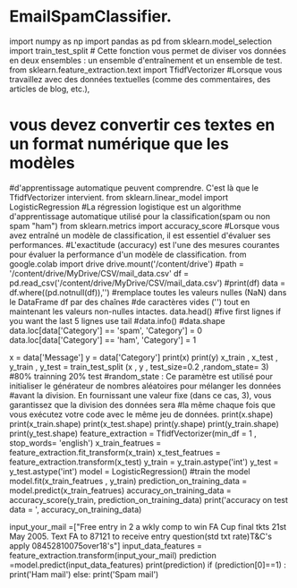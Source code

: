 # EmailSpamClassifier.
import numpy as np
import pandas as pd
from sklearn.model_selection import train_test_split # Cette fonction vous permet de diviser vos données en deux ensembles : un ensemble d'entraînement et un ensemble de test.
from sklearn.feature_extraction.text import TfidfVectorizer
#Lorsque vous travaillez avec des données textuelles (comme des commentaires, des articles de blog, etc.),
# vous devez convertir ces textes en un format numérique que les modèles
#d'apprentissage automatique peuvent comprendre. C'est là que le TfidfVectorizer intervient.
from sklearn.linear_model import LogisticRegression
#La régression logistique est un algorithme d'apprentissage automatique utilisé pour la classification(spam ou non spam "ham")
from sklearn.metrics import accuracy_score
#Lorsque vous avez entraîné un modèle de classification, il est essentiel d'évaluer ses performances.
#L'exactitude (accuracy) est l'une des mesures courantes pour évaluer la performance d'un modèle de classification.
from google.colab import drive
drive.mount('/content/drive')
#path = '/content/drive/MyDrive/CSV/mail_data.csv'
df = pd.read_csv('/content/drive/MyDrive/CSV/mail_data.csv')
#print(df)
data = df.where((pd.notnull(df)),'') #remplace toutes les valeurs nulles (NaN) dans le DataFrame df par des chaînes
#de caractères vides ('') tout en maintenant les valeurs non-nulles intactes.
data.head() #five first lignes if you want the last 5 lignes use tail
#data.info()
#data.shape
data.loc[data['Category'] == 'spam', 'Category'] = 0
data.loc[data['Category'] == 'ham', 'Category'] = 1

x = data['Message']
y = data['Category']
print(x)
print(y)
x_train , x_test , y_train , y_test = train_test_split (x , y , test_size=0.2 ,random_state= 3) #80% trainning 20% test
#random_state : Ce paramètre est utilisé pour initialiser le générateur de nombres aléatoires pour mélanger les données
#avant la division. En fournissant une valeur fixe (dans ce cas, 3), vous garantissez que la division des données sera
#la même chaque fois que vous exécutez votre code avec le même jeu de données.
print(x.shape)
print(x_train.shape)
print(x_test.shape)
print(y.shape)
print(y_train.shape)
print(y_test.shape)
feature_extraction = TfidfVectorizer(min_df = 1 , stop_words= 'english')
x_train_featrues = feature_extraction.fit_transform(x_train)
x_test_featrues = feature_extraction.transform(x_test)
y_train = y_train.astype('int')
y_test = y_test.astype('int')
model = LogisticRegression() #train the model
model.fit(x_train_featrues , y_train)
prediction_on_training_data = model.predict(x_train_featrues)
accuracy_on_training_data = accuracy_score(y_train, prediction_on_training_data)
print('accuracy on test data = ', accuracy_on_training_data)

input_your_mail =["Free entry in 2 a wkly comp to win FA Cup final tkts 21st May 2005. Text FA to 87121 to receive entry question(std txt rate)T&C's apply 08452810075over18's"]
input_data_features = feature_extraction.transform(input_your_mail)
prediction =model.predict(input_data_features)
print(prediction)
if (prediction[0]==1) :
  print('Ham mail')
else:
  print('Spam mail')
